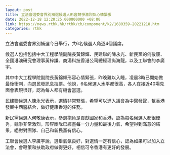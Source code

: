 ```yaml
---
layout: post
title: 立法會選委會界別補選候選人形容競爭激烈及心情緊張
date: 2022-12-18 12:20:25.000000000 +08:00
link: https://news.rthk.hk/rthk/ch/component/k2/1680359-20221218.htm
categories: rthk
---
```


立法會選委會界別補選今日舉行，共6名候選人角逐4個議席。

候選人包括包括中大工程學院副院長黃錦輝、民建聯的陳永光、新民黨的何敬康、全國港澳研究會理事黃梓謙、商湯科技香港公司總經理尚海龍，以及工聯會的李廣宇。

其中中大工程學院副院長黃錦輝形容心情緊張，昨晚難以入睡，凌晨3時已開始做最後衝刺，向選民發訊息拉票。他說，6名候選人水平都很高，各人在接近40場見面會表現很好，認為每人都有機會當選。

民建聯候選人陳永光表示，選情非常緊張，希望可以進入議會為中醫發聲，幫香港發展中西醫結合，做好健康香港的任務。

新民黨候選人何敬康表示，參選抱負是貢獻國家和香港，認為每名候選人都很優秀，競爭非常激烈，形容團隊已經盡每一分力量和最後力氣，希望得到滿意的結果，絕對對團隊、自己和新民黨有信心。

工聯會候選人李廣宇說，選舉氣氛良好，對選情一定有信心，認為如果可以加入立法會，會鞭策和扶助政府做得更好，相信可令香港有更好的發展。
